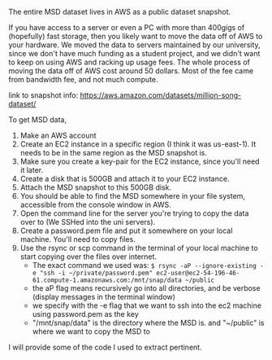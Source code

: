 The entire MSD dataset lives in AWS as a public dataset snapshot.

If you have access to a server or even a PC with more than 400gigs of (hopefully) fast storage, then you likely want to 
move the data off of AWS to your hardware. We moved the data to servers maintained by our university, since we don't 
have much funding as a student project, and we didn't want to keep on using AWS and racking up usage fees.
The whole process of moving the data off of AWS cost around 50 dollars. Most of the fee came from bandwidth fee, and not
much compute.

link to snapshot info: https://aws.amazon.com/datasets/million-song-dataset/

To get MSD data,
1. Make an AWS account
2. Create an EC2 instance in a specific region (I think it was us-east-1). It needs to be in the same region as the MSD snapshot is.
3. Make sure you create a key-pair for the EC2 instance, since you'll need it later.
3. Create a disk that is 500GB and attach it to your EC2 instance.
4. Attach the MSD snapshot to this 500GB disk.
5. You should be able to find the MSD somewhere in your file system, accessible from the console window in AWS.
6. Open the command line for the server you're trying to copy the data over to (We SSHed into the uni servers).
7. Create a password.pem file and put it somewhere on your local machine. You'll need to copy files.
8. Use the rsync or scp command in the terminal of your local machine to start copying over the files over internet.
    - The exact command we used was: `$ rsync -aP --ignore-existing -e "ssh -i ~/private/password.pem" ec2-user@ec2-54-196-46-61.compute-1.amazonaws.com:/mnt/snap/data ~/public`
    - the aP flag means recursively go into all directories, and be verbose (display messages in the terminal window)
    - we specify with the -e flag that we want to ssh into the ec2 machine using password.pem as the key
    - "/mnt/snap/data" is the directory where the MSD is. and "~/public" is where we want to copy the MSD to


I will provide some of the code I used to extract pertinent.

